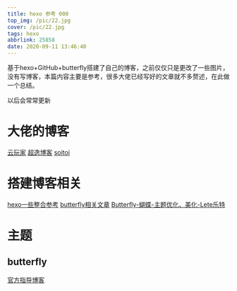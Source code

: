 ```yaml
---
title: hexo 参考 000
top_img: /pic/22.jpg
cover: /pic/22.jpg
tags: hexo
abbrlink: 25858
date: 2020-09-11 13:46:40
---
```

基于hexo+GitHub+butterfly搭建了自己的博客，之前仅仅只是更改了一些图片，没有写博客，本篇内容主要是参考，很多大佬已经写好的文章就不多赘述，在此做一个总结。

以后会常常更新

# **大佬的博客**
[云玩家](https://yunist.cn/)
[超逸博客](https://yangchaoyi.vip/)
[soitoi](https://sitoi.cn/)

# **搭建博客相关**
[hexo一些整合参考](https://yangchaoyi.vip/posts/520520/#%E6%90%AD%E5%BB%BA%E5%85%A8%E6%95%99%E7%A8%8B%EF%BC%88%E7%9C%9F%E5%A4%A7%E4%BD%AC%E5%86%99%E7%9A%84%EF%BC%8C%E8%B6%85%E8%AF%A6%E7%BB%86%EF%BC%89)
[butterfly相关文章](https://www.cnblogs.com/zhenglin-li/p/13522551.html)
[Butterfly-蝴蝶-主题优化、美化-Lete乐特](https://blog.csdn.net/Lott0419/article/details/106688492)

# **主题**
## butterfly
[官方指导博客](https://demo.jerryc.me/)
